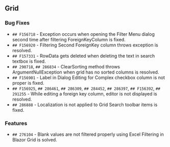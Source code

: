 ##  Grid

###    Bug Fixes

- `## F156718` - Exception occurs when opening the Filter Menu dialog second time after filtering ForeignKeyColumn is fixed.
- `## F156920` - Filtering Second ForeignKey column throws exception is resolved.
- `## F157331` - RowData gets deleted when deleting the text in search textbox is fixed.
- `## 290718`, `## 286834` - ClearSorting method throws ArgumentNullException when grid has no sorted columns is resolved.
- `## F156901` - Label in Dialog Editing for Complex checkbox column is not proper is fixed.
- `## F156925`, `## 286461`, `## 286309`, `## 284452`, `## 286397`, `## F156392`, `## 291255` - While editing a foreign key column, editor is not displayed is resolved.
- `## 286888` - Localization is not applied to Grid Search toolbar items is fixed.

###  Features

- `## 276104` - Blank values are not filtered properly using Excel Filtering in Blazor Grid is solved.
